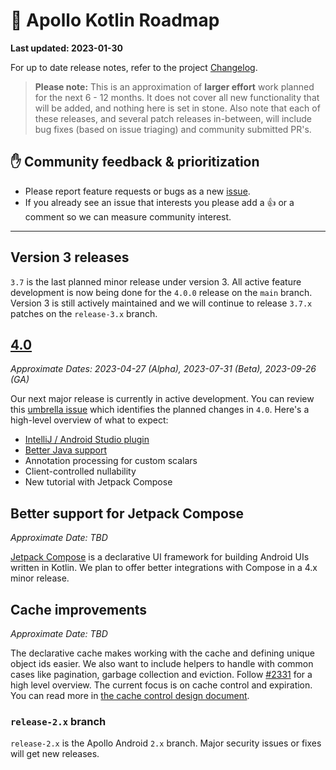 # 🔮 Apollo Kotlin Roadmap

**Last updated: 2023-01-30**

For up to date release notes, refer to the project [Changelog](https://github.com/apollographql/apollo-kotlin/blob/main/CHANGELOG.md).

> **Please note:** This is an approximation of **larger effort** work planned for the next 6 - 12 months. It does not cover all new functionality that will be added, and nothing here is set in stone. Also note that each of these releases, and several patch releases in-between, will include bug fixes (based on issue triaging) and community submitted PR's.

## ✋ Community feedback & prioritization

- Please report feature requests or bugs as a new [issue](https://github.com/apollographql/apollo-kotlin/issues/new/choose).
- If you already see an issue that interests you please add a 👍 or a comment so we can measure community interest.

---

## Version 3 releases

`3.7` is the last planned minor release under version 3.  All active feature development is now being done for the `4.0.0` release on the `main` branch.  Version 3 is still actively maintained and we will continue to release `3.7.x` patches on the `release-3.x` branch.

## [4.0](https://github.com/apollographql/apollo-kotlin/milestone/29)

_Approximate Dates: 2023-04-27 (Alpha), 2023-07-31 (Beta), 2023-09-26 (GA)_

Our next major release is currently in active development. You can review this [umbrella issue](https://github.com/apollographql/apollo-kotlin/issues/4171) which identifies the planned changes in `4.0`.  Here's a high-level overview of what to expect:

- [IntelliJ / Android Studio plugin](https://github.com/apollographql/apollo-kotlin/issues?q=is%3Aissue+is%3Aopen+plugin+label%3A%22%F0%9F%90%99+IJ%2FAS+plugin%22)
- [Better Java support](https://github.com/apollographql/apollo-kotlin/milestone/25)
- Annotation processing for custom scalars
- Client-controlled nullability
- New tutorial with Jetpack Compose

## Better support for Jetpack Compose

_Approximate Date: TBD_

[Jetpack Compose](https://developer.android.com/jetpack/compose) is a declarative UI framework for building Android UIs written in Kotlin.  We plan to offer better integrations with Compose in a 4.x minor release.

## Cache improvements

_Approximate Date: TBD_

The declarative cache makes working with the cache and defining unique object ids easier. We also want to include helpers to handle with common cases like pagination, garbage collection and eviction. Follow [#2331](https://github.com/apollographql/apollo-kotlin/issues/2331) for a high level overview. The current focus is on cache control and expiration. You can read more in [the cache control design document](https://github.com/apollographql/apollo-kotlin/pull/4009).

### `release-2.x` branch

`release-2.x` is the Apollo Android `2.x` branch. Major security issues or fixes will get new releases.
